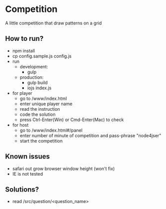 # Competition
A little competition that draw patterns on a grid

## How to run?
  - npm install
  - cp config.sample.js config.js
  - run
      + development:
          * gulp
      + production:
          * gulp build 
          * iojs index.js
  - for player 
    + go to /www/index.html
    + enter unique player name
    + read the instruction
    + code the solution
    + press Ctrl-Enter(Win) or Cmd-Enter(Mac) to check
  - for host 
    + go to /www/index.html#/panel
    + enter number of minute of competition and pass-phrase "node4jser"
    + start the competition
    
## Known issues
  - safari out grow browser window height (won't fix)
  - IE is not tested
  
## Solutions?
  - read /src/question/<question_name>